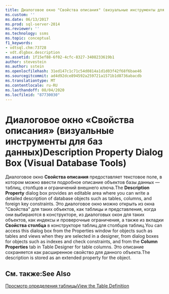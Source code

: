 ```yaml
---
title: Диалоговое окно "Свойства описания" (визуальные инструменты для баз данных) | Документация Майкрософт
ms.custom: ''
ms.date: 06/13/2017
ms.prod: sql-server-2014
ms.reviewer: ''
ms.technology: ssms
ms.topic: conceptual
f1_keywords:
- vdtsql.chm:73728
- vdt.dlgbox.description
ms.assetid: 1f15ef88-6f02-4cfc-8327-3408233619b1
author: stevestein
ms.author: sstein
ms.openlocfilehash: 31ed147c1c71c54d0814a1d1d03f42f68f6bae46
ms.sourcegitcommit: ad4d92dce894592a259721a1571b1d8736abacdb
ms.translationtype: MT
ms.contentlocale: ru-RU
ms.lasthandoff: 08/04/2020
ms.locfileid: "87730030"
---
```

# <a name="description-property-dialog-box-visual-database-tools"></a><span data-ttu-id="3391c-102">Диалоговое окно «Свойства описания» (визуальные инструменты для баз данных)</span><span class="sxs-lookup"><span data-stu-id="3391c-102">Description Property Dialog Box (Visual Database Tools)</span></span>
  <span data-ttu-id="3391c-103">Диалоговое окно **Свойства описания** предоставляет текстовое поле, в котором можно ввести подробное описание объектов базы данных — таблиц, столбцов и ограничений внешнего ключа.</span><span class="sxs-lookup"><span data-stu-id="3391c-103">The **Description Property** dialog box provides an editable area where you can write a detailed description of database objects such as tables, columns, and foreign key constraints.</span></span> <span data-ttu-id="3391c-104">Это диалоговое окно можно открыть из окна "Свойства" для таких объектов, как таблицы и представления, когда они выбираются в конструкторе, из диалоговых окон для таких объектов, как индексы и проверочные ограничения, а также из вкладки **Свойства столбца** в конструкторе таблиц для столбцов таблиц.</span><span class="sxs-lookup"><span data-stu-id="3391c-104">You can access this dialog box from the Properties window for objects such as tables and views when they are selected in a designer, from dialog boxes for objects such as indexes and check constraints, and from the **Column Properties** tab in Table Designer for table columns.</span></span> <span data-ttu-id="3391c-105">Это описание сохраняется как расширенное свойство для данного объекта.</span><span class="sxs-lookup"><span data-stu-id="3391c-105">The description is stored as an extended property for the object.</span></span>  
  
## <a name="see-also"></a><span data-ttu-id="3391c-106">См. также:</span><span class="sxs-lookup"><span data-stu-id="3391c-106">See Also</span></span>  
 [<span data-ttu-id="3391c-107">Просмотр определения таблицы</span><span class="sxs-lookup"><span data-stu-id="3391c-107">View the Table Definition</span></span>](../../relational-databases/tables/view-the-table-definition.md)  
  
  
